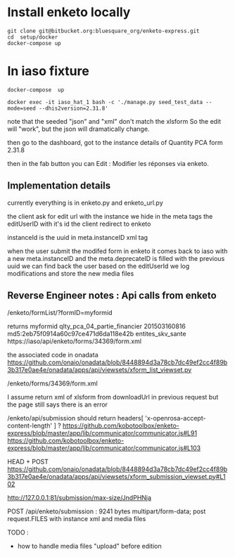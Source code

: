 
# Install enketo locally

```
git clone git@bitbucket.org:bluesquare_org/enketo-express.git
cd  setup/docker
docker-compose up
```

# In iaso fixture

```
docker-compose  up

docker exec -it iaso_hat_1 bash -c './manage.py seed_test_data --mode=seed --dhis2version=2.31.8'

```

note that the seeded "json" and "xml" don't match the xlsform
So the edit will "work", but the json will dramatically change.

then go to the dashboard, got to the instance details of Quantity PCA form 2.31.8

then in the fab button you can Edit : Modifier les réponses via enketo.

## Implementation details

currently everything is in enketo.py and enketo_url.py

the client ask for edit url with the instance
we hide in the meta tags the editUserID with it's id
the client redirect to enketo

instanceId is the uuid in meta.instanceID xml tag

when the user submit the modifed form in enketo
it comes back to iaso with a new meta.instanceID
and the meta.deprecateID is filled with the previous uuid
we can find back the user based on the editUserId
we log modifications and store the new media files


## Reverse Engineer notes : Api calls from enketo

/enketo/formList/?formID=myformid

returns
<xforms xmlns="http://openrosa.org/xforms/xformsList">
	<xform>
		<formID>myformid</formID>
		<name>qlty_pca_04_partie_financier</name>
		<version>201503160816</version>
		<hash>md5:2eb75f0914a60c97ce471d6da118e42b</hash>
		<descriptionText>entites_skv_sante</descriptionText>
		<downloadUrl>https://iaso/api/enketo/forms/34369/form.xml</downloadUrl>
	</xform>
</xforms>

the associated code in onadata
https://github.com/onaio/onadata/blob/8448894d3a78cb7dc49ef2cc4f89b3b317e0ae4e/onadata/apps/api/viewsets/xform_list_viewset.py

/enketo/forms/34369/form.xml

I assume return xml of xlsform from downloadUrl in previous request
but the page still says there is an error

/enketo/api/submission
should return headers[ 'x-openrosa-accept-content-length' ]  ?
https://github.com/kobotoolbox/enketo-express/blob/master/app/lib/communicator/communicator.js#L91
https://github.com/kobotoolbox/enketo-express/blob/master/app/lib/communicator/communicator.js#L103

HEAD + POST
https://github.com/onaio/onadata/blob/8448894d3a78cb7dc49ef2cc4f89b3b317e0ae4e/onadata/apps/api/viewsets/xform_submission_viewset.py#L102

http://127.0.0.1:81/submission/max-size/JndPHNja

POST /api/enketo/submission :  9241 bytes multipart/form-data;
  post request.FILES with instance xml and media files

TODO :
  - how to handle media files "upload" before edition



